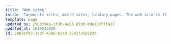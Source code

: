 ```yaml
---
title: 'Web sites'
intro: 'Corporate sites, micro-sites, landing pages. The web site is the center of gravity for marketing.'
template: page
updated_by: 29b0194a-1fd0-4a23-81bd-0da139f7fa37
updated_at: 1610836920
id: 2e03ef93-3caf-4296-b240-36d27368583c
---
```

